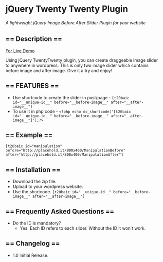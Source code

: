 # jQuery Twenty Twenty Plugin
###### A lightweight jQuery Image Before After Slider Plugin for your website

## == Description ==

[For Live Demo](https://demo.oneplussolution.com/wordpress/jquerytwentytwenty)

Using jQuery TwentyTwenty plugin, you can create draggeable image slider to anywhere in wordpress.
This is only two image slider which contains before image and after image. Give it a try and enjoy!

## == FEATURES ==

* Use shortcode to create the slider in post/page -
```[t20baic id="__unique-id__" before="__before-image__" after="__after-image__"]```
* To use it in php code -
```<?php echo do_shortcode('[t20baic id="__unique-id__" before="__before-image__" after="__after-image__"]');?>```

## == Example ==

```[t20baic id="manipulation" before="http://placehold.it/800x400/ManipulationBefore" after="http://placehold.it/800x400/ManipulationAfter"]```

## == Installation ==

* Download the zip file.
* Upload to your wordpress website.
* Use the shortcode. ```[t20baic id="__unique-id__" before="__before-image__" after="__after-image__"]```


## == Frequently Asked Questions ==

* Do the ID is mandatory?
	* Yes. Each ID refers to each slider. Without the ID it won't work.

## == Changelog ==

* 1.0 Initial Release.